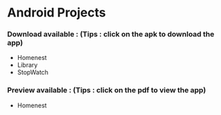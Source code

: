 # Android Projects

### Download available :  (Tips : click on the apk to download the app)
   - Homenest
   - Library
   - StopWatch

### Preview available :  (Tips : click on the pdf to view the app)
   - Homenest
